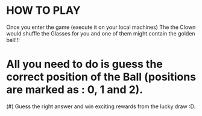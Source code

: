 # HOW TO PLAY

Once you enter the game (execute it on your local machines) 
The the Clown would shuffle the Glasses for you and one of them might contain the golden ball!!!
# All you need to do is guess the correct position of the Ball (positions are marked as : 0, 1 and 2).
(#) Guess the right answer and win exciting rewards from the lucky draw :D.

